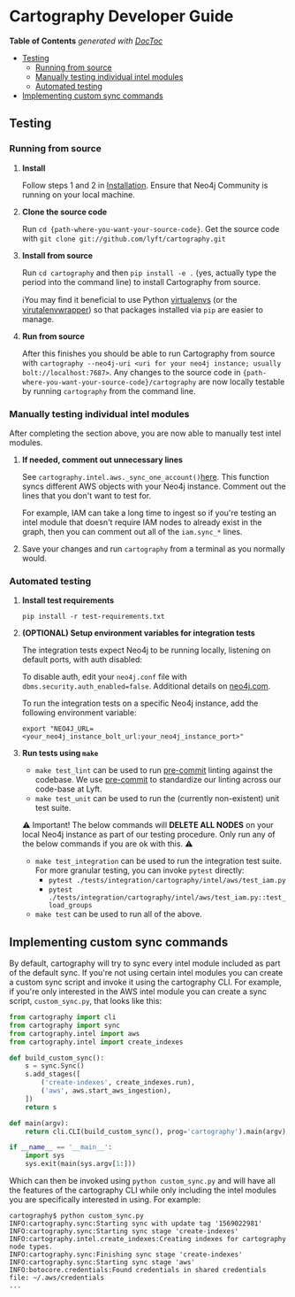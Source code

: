 # Cartography Developer Guide

<!-- START doctoc generated TOC please keep comment here to allow auto update -->
<!-- DON'T EDIT THIS SECTION, INSTEAD RE-RUN doctoc TO UPDATE -->
**Table of Contents**  *generated with [DocToc](https://github.com/thlorenz/doctoc)*

- [Testing](#testing)
  - [Running from source](#running-from-source)
  - [Manually testing individual intel modules](#manually-testing-individual-intel-modules)
  - [Automated testing](#automated-testing)
- [Implementing custom sync commands](#implementing-custom-sync-commands)

<!-- END doctoc generated TOC please keep comment here to allow auto update -->

## Testing

### Running from source

1. **Install**

    Follow steps 1 and 2 in [Installation](https://github.com/lyft/cartography/blob/master/README.md#installation).  Ensure that Neo4j Community is running on your local machine.
2. **Clone the source code**

    Run `cd {path-where-you-want-your-source-code}`.  Get the source code with `git clone git://github.com/lyft/cartography.git`

3. **Install from source**

    Run `cd cartography` and then `pip install -e .` (yes, actually type the period into the command line) to install Cartography from source.

    ℹ️You may find it beneficial to use Python [virtualenvs](https://packaging.python.org/guides/installing-using-pip-and-virtualenv/) (or the  [virutalenvwrapper](https://virtualenvwrapper.readthedocs.io/en/latest/command_ref.html#managing-environments)) so that packages installed via `pip` are easier to manage.

4. **Run from source**

    After this finishes you should be able to run Cartography from source with `cartography --neo4j-uri <uri for your neo4j instance; usually bolt://localhost:7687>`.  Any changes to the source code in `{path-where-you-want-your-source-code}/cartography` are now locally testable by running `cartography` from the command line.

### Manually testing individual intel modules

After completing the section above, you are now able to manually test intel modules.

1. **If needed, comment out unnecessary lines**

    See `cartography.intel.aws._sync_one_account()`[here](https://github.com/lyft/cartography/blob/master/cartography/intel/aws/__init__.py).  This function syncs different AWS objects with your Neo4j instance.  Comment out the lines that you don't want to test for.

    For example, IAM can take a long time to ingest so if you're testing an intel module that doesn't require IAM nodes to already exist in the graph, then you can comment out all of the `iam.sync_*` lines.

2. Save your changes and run `cartography` from a terminal as you normally would.

### Automated testing

1. **Install test requirements**

    `pip install -r test-requirements.txt`

2. **(OPTIONAL) Setup environment variables for integration tests**

    The integration tests expect Neo4j to be running locally, listening on default ports, with auth disabled:

    To disable auth, edit your `neo4j.conf` file with `dbms.security.auth_enabled=false`.  Additional details on [neo4j.com](    https://neo4j.com/docs/operations-manual/current/authentication-authorization/enable/).

    To run the integration tests on a specific Neo4j instance, add the following environment variable:

    `export "NEO4J_URL=<your_neo4j_instance_bolt_url:your_neo4j_instance_port>"`

3. **Run tests using `make`**
    - `make test_lint` can be used to run [pre-commit](https://pre-commit.com) linting against the codebase.  We use [pre-commit](https://pre-commit.com) to standardize our linting across our code-base at Lyft.
    - `make test_unit` can be used to run the (currently non-existent) unit test suite.

    ⚠️ Important!  The below commands will **DELETE ALL NODES** on your local Neo4j instance as part of our testing procedure.  Only run any of the below commands if you are ok with this. ⚠️

    - `make test_integration` can be used to run the integration test suite.
    For more granular testing, you can invoke `pytest` directly:
      - `pytest ./tests/integration/cartography/intel/aws/test_iam.py`
      - `pytest ./tests/integration/cartography/intel/aws/test_iam.py::test_load_groups`
    - `make test` can be used to run all of the above.

## Implementing custom sync commands

By default, cartography will try to sync every intel module included as part of the default sync. If you're not using certain intel modules you can create a custom sync script and invoke it using the cartography CLI. For example, if you're only interested in the AWS intel module you can create a sync script, `custom_sync.py`, that looks like this:

```python
from cartography import cli
from cartography import sync
from cartography.intel import aws
from cartography.intel import create_indexes

def build_custom_sync():
    s = sync.Sync()
    s.add_stages([
        ('create-indexes', create_indexes.run),
        ('aws', aws.start_aws_ingestion),
    ])
    return s

def main(argv):
    return cli.CLI(build_custom_sync(), prog='cartography').main(argv)

if __name__ == '__main__':
    import sys
    sys.exit(main(sys.argv[1:]))
```

Which can then be invoked using `python custom_sync.py` and will have all the features of the cartography CLI while only including the intel modules you are specifically interested in using. For example:

```
cartography$ python custom_sync.py
INFO:cartography.sync:Starting sync with update tag '1569022981'
INFO:cartography.sync:Starting sync stage 'create-indexes'
INFO:cartography.intel.create_indexes:Creating indexes for cartography node types.
INFO:cartography.sync:Finishing sync stage 'create-indexes'
INFO:cartography.sync:Starting sync stage 'aws'
INFO:botocore.credentials:Found credentials in shared credentials file: ~/.aws/credentials
...
```
